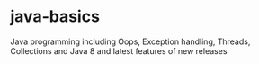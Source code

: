 # java-basics
Java programming including Oops, Exception handling, Threads, Collections and Java 8 and latest features of new releases
